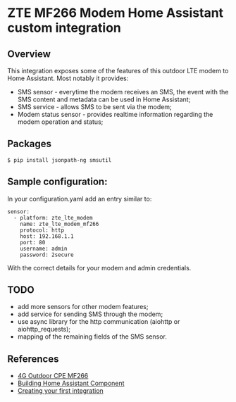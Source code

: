 # ZTE MF266 Modem Home Assistant custom integration

## Overview

This integration exposes some of the features of this outdoor LTE modem to Home Assistant. Most notably it provides:

 * SMS sensor - everytime the modem receives an SMS, the event with the SMS content and metadata can be used in Home Assistant;
 * SMS service - allows SMS to be sent via the modem;
 * Modem status sensor - provides realtime information regarding the modem operation and status;

## Packages

```
$ pip install jsonpath-ng smsutil
```

## Sample configuration:

In your configuration.yaml add an entry similar to:

```
sensor:
  - platform: zte_lte_modem
    name: zte_lte_modem_mf266
    protocol: http
    host: 192.168.1.1
    port: 80
    username: admin
    password: 2secure
```

With the correct details for your modem and admin credentials.

## TODO

 * add more sensors for other modem features;
 * add service for sending SMS through the modem;
 * use async library for the http communication (aiohttp or aiohttp_requests);
 * mapping of the remaining fields of the SMS sensor.
 


## References

 * [4G Outdoor CPE MF266](https://ztedevices.com/en-eu/4g-outdoor-cpe-mf266/)
 * [Building Home Assistant Component](https://aarongodfrey.dev/home%20automation/building_a_home_assistant_custom_component_part_1/)
 * [Creating your first integration](https://developers.home-assistant.io/docs/creating_component_index/)
